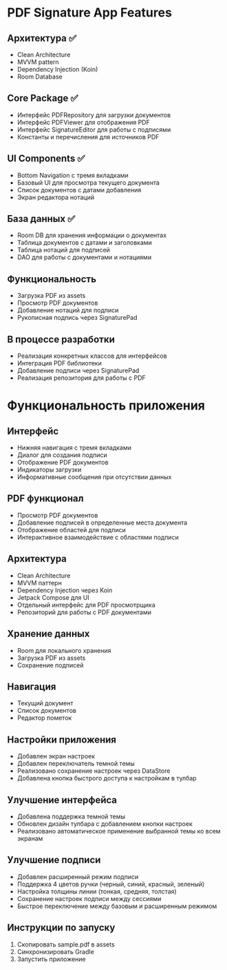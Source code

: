 # PDF Signature App Features

## Архитектура ✅
- Clean Architecture
- MVVM pattern
- Dependency Injection (Koin)
- Room Database

## Core Package ✅
- Интерфейс PDFRepository для загрузки документов
- Интерфейс PDFViewer для отображения PDF
- Интерфейс SignatureEditor для работы с подписями
- Константы и перечисления для источников PDF

## UI Components ✅
- Bottom Navigation с тремя вкладками
- Базовый UI для просмотра текущего документа
- Список документов с датами добавления
- Экран редактора нотаций

## База данных ✅
- Room DB для хранения информации о документах
- Таблица документов с датами и заголовками
- Таблица нотаций для подписей
- DAO для работы с документами и нотациями

## Функциональность
- Загрузка PDF из assets
- Просмотр PDF документов
- Добавление нотаций для подписи
- Рукописная подпись через SignaturePad

## В процессе разработки
- Реализация конкретных классов для интерфейсов
- Интеграция PDF библиотеки
- Добавление подписи через SignaturePad
- Реализация репозитория для работы с PDF

# Функциональность приложения

## Интерфейс
- Нижняя навигация с тремя вкладками
- Диалог для создания подписи
- Отображение PDF документов
- Индикаторы загрузки
- Информативные сообщения при отсутствии данных

## PDF функционал
- Просмотр PDF документов
- Добавление подписей в определенные места документа
- Отображение областей для подписи
- Интерактивное взаимодействие с областями подписи

## Архитектура
- Clean Architecture
- MVVM паттерн
- Dependency Injection через Koin
- Jetpack Compose для UI
- Отдельный интерфейс для PDF просмотрщика
- Репозиторий для работы с PDF документами

## Хранение данных
- Room для локального хранения
- Загрузка PDF из assets
- Сохранение подписей

## Навигация
- Текущий документ
- Список документов
- Редактор пометок

## Настройки приложения
- Добавлен экран настроек
- Добавлен переключатель темной темы
- Реализовано сохранение настроек через DataStore
- Добавлена кнопка быстрого доступа к настройкам в тулбар

## Улучшение интерфейса
- Добавлена поддержка темной темы
- Обновлен дизайн тулбара с добавлением кнопки настроек
- Реализовано автоматическое применение выбранной темы ко всем экранам

## Улучшение подписи
- Добавлен расширенный режим подписи
- Поддержка 4 цветов ручки (черный, синий, красный, зеленый)
- Настройка толщины линии (тонкая, средняя, толстая)
- Сохранение настроек подписи между сессиями
- Быстрое переключение между базовым и расширенным режимом

## Инструкции по запуску
1. Скопировать sample.pdf в assets
2. Синхронизировать Gradle
3. Запустить приложение 